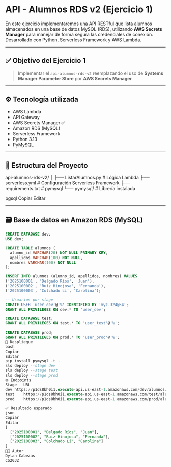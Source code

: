 # API - Alumnos RDS v2 (Ejercicio 1)

En este ejercicio implementaremos una API RESTful que lista alumnos almacenados en una base de datos MySQL (RDS), utilizando **AWS Secrets Manager** para manejar de forma segura las credenciales de conexión. Desarrollado con Python, Serverless Framework y AWS Lambda.

---

## ✅ Objetivo del Ejercicio 1

> Implementar el `api-alumnos-rds-v2` reemplazando el uso de **Systems Manager Parameter Store** por **AWS Secrets Manager**

---

## ⚙️ Tecnología utilizada

- AWS Lambda  
- API Gateway  
- AWS Secrets Manager ✅  
- Amazon RDS (MySQL)  
- Serverless Framework  
- Python 3.13  
- PyMySQL  

---

## 📁 Estructura del Proyecto

api-alumnos-rds-v2/
│
├── ListarAlumnos.py # Lógica Lambda
├── serverless.yml # Configuración Serverless Framework
├── requirements.txt # pymysql
└── pymysql/ # Librería instalada

pgsql
Copiar
Editar

---

## 🗃️ Base de datos en Amazon RDS (MySQL)

```sql
CREATE DATABASE dev;
USE dev;

CREATE TABLE alumnos (
  alumno_id VARCHAR(20) NOT NULL PRIMARY KEY,
  apellidos VARCHAR(100) NOT NULL,
  nombres VARCHAR(100) NOT NULL
);

INSERT INTO alumnos (alumno_id, apellidos, nombres) VALUES
('2025100001', 'Delgado Ríos', 'Juan'),
('2025100002', 'Ruiz Hinojosa', 'Fernanda'),
('2025100003', 'Colchado Li', 'Carolina');

-- Usuarios por stage
CREATE USER 'user_dev'@'%' IDENTIFIED BY 'xyz-324@54';
GRANT ALL PRIVILEGES ON dev.* TO 'user_dev';

CREATE DATABASE test;
GRANT ALL PRIVILEGES ON test.* TO 'user_test'@'%';

CREATE DATABASE prod;
GRANT ALL PRIVILEGES ON prod.* TO 'user_prod'@'%';
🚀 Despliegue
bash
Copiar
Editar
pip install pymysql -t .
sls deploy --stage dev
sls deploy --stage test
sls deploy --stage prod
🌐 Endpoints
Stage	URL
dev	https://p1ds8bh0i1.execute-api.us-east-1.amazonaws.com/dev/alumnos/listar
test	https://p1ds8bh0i1.execute-api.us-east-1.amazonaws.com/test/alumnos/listar
prod	https://p1ds8bh0i1.execute-api.us-east-1.amazonaws.com/prod/alumnos/listar

✅ Resultado esperado
json
Copiar
Editar
[
  ["2025100001", "Delgado Ríos", "Juan"],
  ["2025100002", "Ruiz Hinojosa", "Fernanda"],
  ["2025100003", "Colchado Li", "Carolina"]
]
🧑‍💻 Autor
Dylan Cabezas
CS2032
